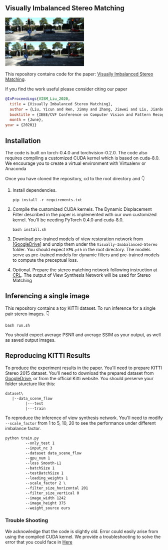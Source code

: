 ## Visually Imbalanced Stereo Matching

<p float="left">
  <img src="resources/good.jpg" width="50%" /> 
  <img src="resources/bad.jpg" width="50%" />
</p>

This repository contains code for the paper: [Visually Imbalanced Stereo Matching](https://openaccess.thecvf.com/content_CVPR_2020/papers/Liu_Visually_Imbalanced_Stereo_Matching_CVPR_2020_paper.pdf).

If you find the work useful please consider citing our paper
```bibtex
@InProceedings{VISM_Liu_2020,
  title = {Visually Imbalanced Stereo Matching},
  author = {Liu, Yicun and Ren, Jimmy and Zhang, Jiawei and Liu, Jianbo and Lin, Mude},
  booktitle = {IEEE/CVF Conference on Computer Vision and Pattern Recognition (CVPR)},
  month = {June},
year = {2020}}
```

## Installation 
The code is built on torch-0.4.0 and torchvision-0.2.0. The code also requires compiling a customized CUDA kernel which is based on cuda-8.0. We encourage you to create a virtual environment with Virtualenv or Anaconda

Once you have cloned the repository, cd to the root directory and  👇

1. Install dependencies.
   ```Shell
   pip install -r requirements.txt 
   ```
   
2. Compile the customized CUDA kernels. The Dynamic Displacement Filter described in the paper is implemented with our own customized kernel. You'll be needing PyTorch 0.4.0 and cuda-8.0.
   ```Shell
   bash install.sh
   ```
   
3. Download pre-trained models of view restoration network from [[GoogleDrive]](https://drive.google.com/drive/folders/1plB6jOGFXLyVkDgQhLZZSR7lX494Rb6Z?usp=sharing) and unzip them under the `Visually-Imabalanced-Stereo` folder. You should expect `KPN.pth` in the root directory.  The models serve as pre-trained models for dynamic filters and pre-trained models to compute the preceptual loss.

4. Optional. Prepare the stereo matching network following instruction at [CRL](https://github.com/Artifineuro/crl). The output of View Synthesis Network will be used for Stereo Matching

## Inferencing a single image
This repository contains a toy KITTI dataset. To run inference for a single pair stereo images. 👇
```
bash run.sh
```
You should expect average PSNR and average SSIM as your output, as well as saved output images.

## Reproducing KITTI Results

To produce the experiment results in the paper. You'll need to prepare KITTI Stereo 2015 dataset. You'll need to download the prepared dataset from [GoogleDrive](https://drive.google.com/file/d/1qSb6VflBR66xseCI8JaMFEssL2XN1Hx_/view?usp=sharing), or from the official Kitti website. You should perserve your folder sturcture like this:

```
dataset\
   |--data_scene_flow
         |---test
         |---train
```

To reproduce the inference of view synthesis network. You'll need to modify `--scale_factor` from 1 to 5, 10, 20 to see the performance under different imbalance factor.
```
python train.py 
         --only_test 1 
         --input_nc 3 
         --dataset data_scene_flow 
         --gpu_num 1 
         --loss Smooth-L1 
         --batchSize 1 
         --testBatchSize 1 
         --loading_weights 1 
         --scale_factor 2 \
         --filter_size_horizontal 201 
         --filter_size_vertical 0  
         --image_width 1242 
         --image_height 375 
         --weight_source ours
```
### Trouble Shooting
We acknowledge that the code is slightly old. Error could easily arise from using the compiled CUDA kernel. We provide a troubleshooting to solve the error that you could face in [Here](resources/trouble_shooting.txt)


